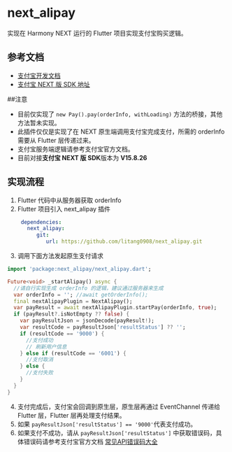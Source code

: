# next_alipay

实现在 Harmony NEXT 运行的 Flutter 项目实现支付宝购买逻辑。

## 参考文档

- [支付宝开发文档](https://opendocs.alipay.com/open/204/105051?pathHash=b91b9616&ref=api)
- [支付宝 NEXT 版 SDK 地址](https://ohpm.openharmony.cn/#/cn/detail/@cashier_alipay%2Fcashiersdk)

##注意

- 目前仅实现了 `new Pay().pay(orderInfo, withLoading)` 方法的桥接，其他方法暂未实现。
- 此插件仅仅是实现了在 NEXT 原生端调用支付宝完成支付，所需的 orderInfo 需要从 Flutter 层传递过来。
- 支付宝服务端逻辑请参考支付宝官方文档。
- 目前对接**支付宝 NEXT 版 SDK**版本为 **V15.8.26**

## 实现流程

1. Flutter 代码中从服务器获取 orderInfo
2. Flutter 项目引入 next_alipay 插件
   ```yaml
    dependencies:
      next_alipay:
         git:
            url: https://github.com/litang0908/next_alipay.git
   ```
3. 调用下面方法发起原生支付请求

```dart
import 'package:next_alipay/next_alipay.dart';

Future<void> _startAlipay() async {
  //请自行实现生成 orderInfo 的逻辑，建议通过服务器来生成
  var orderInfo = ''; //await getOrderInfo();
  final nextAlipayPlugin = NextAlipay();
  var payResult = await nextAlipayPlugin.startPay(orderInfo, true);
  if (payResult?.isNotEmpty ?? false) {
    var payResultJson = jsonDecode(payResult!);
    var resultCode = payResultJson['resultStatus'] ?? '';
    if (resultCode == '9000') {
      //支付成功
      // 刷新用户信息
    } else if (resultCode == '6001') {
      //支付取消
    } else {
      //支付失败
    }
  }
}
```

4. 支付完成后，支付宝会回调到原生层，原生层再通过 EventChannel 传递给 Flutter 层，Flutter 层再处理支付结果。
5. 如果 `payResultJson['resultStatus'] == '9000'`代表支付成功。
6. 如果支付不成功，请从 `payResultJson['resultStatus']` 中获取错误码，具体错误码请参考支付宝官方文档 [常见API错误码大全](https://opendocs.alipay.com/support/01rb2q) 



